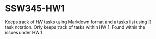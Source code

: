 # SSW345-HW1
Keeps track of HW tasks using Markdown format and a tasks list using [] task notation.  Only keeps track of tasks within HW 1. 
Found within the issues under HW 1
